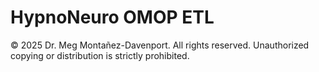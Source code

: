 # HypnoNeuro OMOP ETL

© 2025 Dr. Meg Montañez-Davenport. All rights reserved.
Unauthorized copying or distribution is strictly prohibited.

